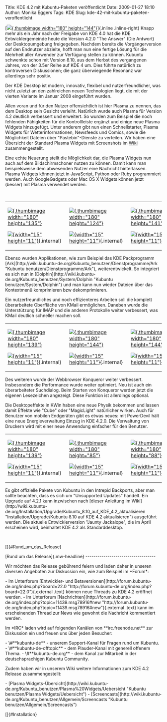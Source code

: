 Title: KDE 4.2 mit Kubuntu-Paketen veröffentlicht
Date: 2009-01-27 18:10
Author: Monika Eggers
Tags: KDE
Slug: kde-42-mit-kubuntu-paketen-veroffentlicht

[[![](http://wiki.kubuntu-de.org/images/thumb/Kde4.2_release_article_01.png/180px-Kde4.2_release_article_01.png){.thumbimage
width="180"
height="144"}](http://wiki.kubuntu-de.org/Bild:Kde4.2_release_article_01.png "Kde4.2 release article 01.png")]{.inline
.inline-right} Knapp mehr als ein Jahr nach der Freigabe von KDE 4.0 hat
die KDE Entwicklergemeinde heute die Version 4.2.0 "The Answer" (Die
Antwort) der Desktopumgebung freigegeben. Nachdem bereits die
Vorgängerversion auf den Endnutzer abzielte, hofft man nun eine fertige
Lösung für die Mehrheit aller Anwender zur Verfügung stellen zu können.
Kubuntu schwenkte schon mit Version 8.10, aus dem Herbst des vergangenen
Jahres, von der 3.5er Reihe auf KDE 4 um. Dies führte natürlich zu
kontroversen Diskussionen; die ganz überwiegende Resonanz war allerdings
sehr positiv. 

</p>
Der KDE Desktop ist modern, innovativ, flexibel und nutzerfreundlicher,
was nicht zuletzt an den zahlreichen neuen Technologien liegt, die mit
der vierten Variante im Januar 2008 eingeführt wurden.

</p>
<!--break--><!--break-->

Allen voran und für den Nutzer offensichtlich ist hier Plasma zu nennen,
das dem Desktop sein Gesicht verleiht. Natürlich wurde auch Plasma für
Version 4.2 deutlich verbessert und erweitert. So wurden zum Beispiel
die noch fehlenden Fähigkeiten für die Kontrollleiste ergänzt und einige
neue Plasma Widgets hinzugefügt. Unter anderem gibt nun einen
Schnellstarter, Plasma Widgets für Wetterinformationen, Newsfeeds und
Comics, sowie die Möglichkeit Dateien über "Pastebin"-Dienste zu
verteilen. Wir haben eine Übersicht der Standard Plasma Widgets mit
Screenshots im
[Wiki](http://wiki.kubuntu-de.org/Kubuntu_benutzen/Plasma%20Widgets/Uebersicht "Kubuntu benutzen/Plasma Widgets/Uebersicht")
zusammengestellt.

</p>
Eine echte Neuerung stellt die Möglichkeit dar, die Plasma Widgets nun
auch auf dem Bildschirmschoner nutzen zu können. Damit kann man
beispielsweise dem abwesenden Nutzer eine Nachricht hinterlassen. Plasma
Widgets können jetzt in JavaScript, Python oder Ruby programmiert
werden. Auch GoogleGadgets oder Mac OS X Widgets können jetzt (besser)
mit Plasma verwendet werden.

</p>
 

</p>
<table>
</p>
<p>
<tbody>
</p>
<p>
<tr>
</p>
<p>
<td>
</p>
<div class="thumb tright">

</p>
<div class="thumbinner" style="width: 182px;">

[![](http://wiki.kubuntu-de.org/images/thumb/Kde4.2_release_article_02.png/180px-Kde4.2_release_article_02.png){.thumbimage
width="180"
height="135"}](http://wiki.kubuntu-de.org/Bild:Kde4.2_release_article_02.png "Kde4.2 release article 02.png")
</p>
<div class="thumbcaption">

</p>
<div class="magnify">

[![](http://wiki.kubuntu-de.org/skins/common/images/magnify-clip.png){width="15"
height="11"}](http://wiki.kubuntu-de.org/Bild:Kde4.2_release_article_02.png "vergrößern"){.internal}

</div>

</p>
<p>

</div>

</p>
<p>

</div>

</p>
<p>

</div>

</p>
<p>
</td>
</p>
<p>
<td>
</p>
<div class="thumb tright">

</p>
<div class="thumbinner" style="width: 182px;">

[![](http://wiki.kubuntu-de.org/images/thumb/Kde4.2_release_article_03.png/180px-Kde4.2_release_article_03.png){.thumbimage
width="180"
height="124"}](http://wiki.kubuntu-de.org/Bild:Kde4.2_release_article_03.png "Kde4.2 release article 03.png")
</p>
<div class="thumbcaption">

</p>
<div class="magnify">

[![](http://wiki.kubuntu-de.org/skins/common/images/magnify-clip.png){width="15"
height="11"}](http://wiki.kubuntu-de.org/Bild:Kde4.2_release_article_03.png "vergrößern"){.internal}

</div>

</p>
<p>

</div>

</p>
<p>

</div>

</p>
<p>

</div>

</p>
<p>
</td>
</p>
<p>
<td>
</p>
<div class="thumb tright">

</p>
<div class="thumbinner" style="width: 182px;">

[![](http://wiki.kubuntu-de.org/images/thumb/Kde4.2_release_article_04.png/180px-Kde4.2_release_article_04.png){.thumbimage
width="180"
height="141"}](http://wiki.kubuntu-de.org/Bild:Kde4.2_release_article_04.png "Kde4.2 release article 04.png")
</p>
<div class="thumbcaption">

</p>
<div class="magnify">

[![](http://wiki.kubuntu-de.org/skins/common/images/magnify-clip.png){width="15"
height="11"}](http://wiki.kubuntu-de.org/Bild:Kde4.2_release_article_04.png "vergrößern"){.internal}

</div>

</p>
<p>

</div>

</p>
<p>

</div>

</p>
<p>

</div>

</p>
<p>
</td>
</p>
<p>
</tr>
</p>
<p>
</tbody>
</p>
<p>
</table>
</p>
Ebenso wurden Applikationen, wie zum Beispiel das KDE Packprogramm
[Ark](http://wiki.kubuntu-de.org/Kubuntu_benutzen/Dienstprogramme/Ark "Kubuntu benutzen/Dienstprogramme/Ark"),
weiterentwickelt. So integriert es sich nun in
[Dolphin](http://wiki.kubuntu-de.org/Kubuntu_benutzen/System/Dolphin "Kubuntu benutzen/System/Dolphin")
und man kann nun wieder Dateien über das Kontextmenü komprimieren bzw
dekomprimieren.

</p>
Ein nutzerfreundliches und noch effizienteres Arbeiten soll die komplett
überarbeitete Oberfläche von KMail ermöglichen. Daneben wurde die
Unterstützung für IMAP und die anderen Protokolle weiter verbessert, was
KMail deutlich schneller machen soll.

</p>
<table>
</p>
<p>
<tbody>
</p>
<p>
<tr>
</p>
<p>
<td>
</p>
<div class="thumb tright">

</p>
<div class="thumbinner" style="width: 182px;">

[![](http://wiki.kubuntu-de.org/images/thumb/Kde4.2_release_article_05.png/180px-Kde4.2_release_article_05.png){.thumbimage
width="180"
height="139"}](http://wiki.kubuntu-de.org/Bild:Kde4.2_release_article_05.png "Kde4.2 release article 05.png")
</p>
<div class="thumbcaption">

</p>
<div class="magnify">

[![](http://wiki.kubuntu-de.org/skins/common/images/magnify-clip.png){width="15"
height="11"}](http://wiki.kubuntu-de.org/Bild:Kde4.2_release_article_05.png "vergrößern"){.internal}

</div>

</p>
<p>

</div>

</p>
<p>

</div>

</p>
<p>

</div>

</p>
<p>
</td>
</p>
<p>
<td>
</p>
<div class="thumb tright">

</p>
<div class="thumbinner" style="width: 182px;">

[![](http://wiki.kubuntu-de.org/images/thumb/Kde4.2_release_article_06.png/180px-Kde4.2_release_article_06.png){.thumbimage
width="180"
height="144"}](http://wiki.kubuntu-de.org/Bild:Kde4.2_release_article_06.png "Kde4.2 release article 06.png")
</p>
<div class="thumbcaption">

</p>
<div class="magnify">

[![](http://wiki.kubuntu-de.org/skins/common/images/magnify-clip.png){width="15"
height="11"}](http://wiki.kubuntu-de.org/Bild:Kde4.2_release_article_06.png "vergrößern"){.internal}

</div>

</p>
<p>

</div>

</p>
<p>

</div>

</p>
<p>

</div>

</p>
<p>
</td>
</p>
<p>
<td>
</p>
<div class="thumb tright">

</p>
<div class="thumbinner" style="width: 182px;">

[![](http://wiki.kubuntu-de.org/images/thumb/Kde4.2_release_article_07.png/180px-Kde4.2_release_article_07.png){.thumbimage
width="180"
height="144"}](http://wiki.kubuntu-de.org/Bild:Kde4.2_release_article_07.png "Kde4.2 release article 07.png")
</p>
<div class="thumbcaption">

</p>
<div class="magnify">

[![](http://wiki.kubuntu-de.org/skins/common/images/magnify-clip.png){width="15"
height="11"}](http://wiki.kubuntu-de.org/Bild:Kde4.2_release_article_07.png "vergrößern"){.internal}

</div>

</p>
<p>

</div>

</p>
<p>

</div>

</p>
<p>

</div>

</p>
<p>
</td>
</p>
<p>
</tr>
</p>
<p>
</tbody>
</p>
<p>
</table>
</p>
Des weiteren wurde der Webbrowser Konqueror weiter verbessert.
Insbesondere die Performance wurde weiter optimiert. Neu ist auch ein
überarbeiteter Suchdialog. Beim Starten von Konqueror werden jetzt die
eigenen Lesezeichen angezeigt. Diese Funktion ist allerdings optional.

</p>
Die Desktopeffekte in KWin haben eine neue Physik bekommen und lassen
damit Effekte wie "Cube" oder "MagicLight" natürlicher wirken. Auch für
Benutzer von mobilen Endgeräten gibt es etwas neues: mit PowerDevil hält
eine neue Energieverwaltung Einzug in KDE 4.2.0. Die Verwaltung von
Druckern wird mit einer neue Anwendung einfacher für den Benutzer.

</p>
<table>
</p>
<p>
<tbody>
</p>
<p>
<tr>
</p>
<p>
<td>
</p>
<div class="thumb tright">

</p>
<div class="thumbinner" style="width: 182px;">

[![](http://wiki.kubuntu-de.org/images/thumb/Kde4.2_release_article_08.png/180px-Kde4.2_release_article_08.png){.thumbimage
width="180"
height="139"}](http://wiki.kubuntu-de.org/Bild:Kde4.2_release_article_08.png "Kde4.2 release article 08.png")
</p>
<div class="thumbcaption">

</p>
<div class="magnify">

[![](http://wiki.kubuntu-de.org/skins/common/images/magnify-clip.png){width="15"
height="11"}](http://wiki.kubuntu-de.org/Bild:Kde4.2_release_article_08.png "vergrößern"){.internal}

</div>

</p>
<p>

</div>

</p>
<p>

</div>

</p>
<p>

</div>

</p>
<p>
</td>
</p>
<p>
<td>
</p>
<div class="thumb tright">

</p>
<div class="thumbinner" style="width: 182px;">

[![](http://wiki.kubuntu-de.org/images/thumb/Kde4.2_release_article_09.png/180px-Kde4.2_release_article_09.png){.thumbimage
width="180"
height="85"}](http://wiki.kubuntu-de.org/Bild:Kde4.2_release_article_09.png "Kde4.2 release article 09.png")
</p>
<div class="thumbcaption">

</p>
<div class="magnify">

[![](http://wiki.kubuntu-de.org/skins/common/images/magnify-clip.png){width="15"
height="11"}](http://wiki.kubuntu-de.org/Bild:Kde4.2_release_article_09.png "vergrößern"){.internal}

</div>

</p>
<p>

</div>

</p>
<p>

</div>

</p>
<p>

</div>

</p>
<p>
</td>
</p>
<p>
<td>
</p>
<div class="thumb tright">

</p>
<div class="thumbinner" style="width: 182px;">

[![](http://wiki.kubuntu-de.org/images/thumb/Kde4.2_release_article_10.png/180px-Kde4.2_release_article_10.png){.thumbimage
width="180"
height="88"}](http://wiki.kubuntu-de.org/Bild:Kde4.2_release_article_10.png "Kde4.2 release article 10.png")
</p>
<div class="thumbcaption">

</p>
<div class="magnify">

[![](http://wiki.kubuntu-de.org/skins/common/images/magnify-clip.png){width="15"
height="11"}](http://wiki.kubuntu-de.org/Bild:Kde4.2_release_article_10.png "vergrößern"){.internal}

</div>

</p>
<p>

</div>

</p>
<p>

</div>

</p>
<p>

</div>

</p>
<p>
</td>
</p>
<p>
</tr>
</p>
<p>
</tbody>
</p>
<p>
</table>
</p>
Es gibt offizielle Pakete von Kubuntu in den Intrepid Backports, aber
man sollte beachten, dass es sich um "Unsupported Updates" handelt. Ein
Upgrade auf 4.2.1 kann inzwischen nach [dieser Anleitung im
Wiki](http://wiki.kubuntu-de.org/Installation/Upgrade/Kubuntu_8.10_auf_KDE_4.2_aktualisieren "Installation/Upgrade/Kubuntu 8.10 auf KDE 4.2 aktualisieren")
ausgeführt werden. Die aktuelle Entwicklerversion "Jaunty Jackalope",
die im April erscheinen wird, beinhaltet KDE 4.2 als Standarddesktop.

</p>
 

</p>
[]{#Rund_um_das_Release}

</p>
[Rund um das Release]{.mw-headline}
-----------------------------------

</p>
Wir möchten das Release gebührend feiern und laden daher in unseren
diversen Angeboten zur Diskussion ein, wie zum Beispiel im *Forum*:

</p>
-   Im Unterforum [Entwickler- und
    Betaversionen](http://forum.kubuntu-de.org/index.php?board=22.0 "http://forum.kubuntu-de.org/index.php?board=22.0"){.external
    .text} können neue Threads zu KDE 4.2 eröffnet werden.
-   Im Unterforum
    [Nachrichten](http://forum.kubuntu-de.org/index.php?topic=11439.msg78916#new "http://forum.kubuntu-de.org/index.php?topic=11439.msg78916#new"){.external
    .text} kann im erscheinenden Thread zur News wie gewohnt die
    Nachricht kommentiert werden.

</p>
Im *IRC* laden wird auf folgenden Kanälen von **irc.freenode.net** zur
Diskussion ein und freuen uns über jeden Besucher:

</p>
-   \#**kubuntu-de** - unserem Support-Kanal für Fragen rund um Kubuntu.
-   \#**kubuntu-de-offtopic** - dem Plauder-Kanal mit generell offenem
    Thema.
-   \#**kubuntu-de.org** - dem Kanal zur Mitarbeit in der
    deutschsprachigen Kubuntu Community.

</p>
Zudem haben wir in unserem Wiki weitere Informationen zum KDE 4.2
Release zusammengestellt:

</p>
-   [Plasma
    Widgets-Übersicht](http://wiki.kubuntu-de.org/Kubuntu_benutzen/Plasma%20Widgets/Uebersicht "Kubuntu benutzen/Plasma Widgets/Uebersicht")
-   [Screencasts](http://wiki.kubuntu-de.org/Kubuntu_benutzen/Allgemein/Screencasts "Kubuntu benutzen/Allgemein/Screencasts")

</p>
[]{#Installation}

</p>

</p>

